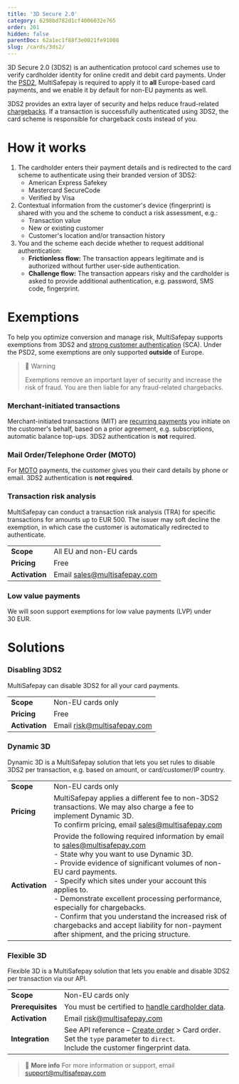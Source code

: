 ```yaml
---
title: '3D Secure 2.0'
category: 6298bd782d1cf4006032e765
order: 201
hidden: false
parentDoc: 62a1ec1f88f3e0021fe91008
slug: /cards/3ds2/
---
```


3D Secure 2.0 (3DS2) is an authentication protocol card schemes use to verify cardholder identity for online credit and debit card payments. Under the [PSD2](/payment-regulations/psd2/), MultiSafepay is required to apply it to **all** Europe-based card payments, and we enable it by default for non-EU payments as well. 

3DS2 provides an extra layer of security and helps reduce fraud-related [chargebacks](/chargebacks/). If a transaction is successfully authenticated using 3DS2, the card scheme is responsible for chargeback costs instead of you.

# How it works

1. The cardholder enters their payment details and is redirected to the card scheme to authenticate using their branded version of 3DS2: 
    - American Express Safekey
    - Mastercard SecureCode
    - Verified by Visa
2. Contextual information from the customer's device (fingerprint) is shared with you and the scheme to conduct a risk assessment, e.g.:
    - Transaction value
    - New or existing customer
    - Customer's location and/or transaction history
3. You and the scheme each decide whether to request additional authentication:
    - **Frictionless flow:** The transaction appears legitimate and is authorized without further user-side authentication. 
    - **Challenge flow:** The transaction appears risky and the cardholder is asked to provide additional authentication, e.g. password, SMS code, fingerprint.


# Exemptions

To help you optimize conversion and manage risk, MultiSafepay supports exemptions from 3DS2 and [strong customer authentication](/payment-regulations/psd2/) (SCA). Under the PSD2, some exemptions are only supported **outside** of Europe.

> 🚧 Warning
>
> Exemptions remove an important layer of security and increase the risk of fraud. 
> You are then liable for any fraud-related chargebacks. 

### Merchant-initiated transactions

Merchant-initiated transactions (MIT) are [recurring payments](/recurring-payments) you initiate on the customer's behalf, based on a prior agreement, e.g. subscriptions, automatic balance top-ups. 
3DS2 authentication is **not** required.


### Mail Order/Telephone Order (MOTO)
 
For [MOTO](/cards/moto/) payments, the customer gives you their card details by phone or email. 
3DS2 authentication is **not required**. 

### Transaction risk analysis

MultiSafepay can conduct a transaction risk analysis (TRA) for specific transactions for amounts up to EUR&nbsp;500. The issuer may soft decline the exemption, in which case the customer is automatically redirected to authenticate. 

| | |
|---|---|
| **Scope** | All EU and non-EU cards  |
| **Pricing** | Free |
| **Activation** | Email <sales@multisafepay.com> |

### Low value payments

We will soon support exemptions for low value payments (LVP) under 30&nbsp;EUR.

# Solutions

### Disabling 3DS2
MultiSafepay can disable 3DS2 for all your card payments.   

| | |
|---|---|
| **Scope** | Non-EU cards only |
| **Pricing** | Free |
| **Activation** | Email risk@multisafepay.com |

### Dynamic 3D

Dynamic 3D is a MultiSafepay solution that lets you set rules to disable 3DS2 per transaction, e.g. based on amount, or card/customer/IP country.

| | |
|---|---|
| **Scope** | Non-EU cards only |
| **Pricing** | MultiSafepay applies a different fee to non-3DS2 transactions. We&nbsp;may also charge a fee to implement Dynamic 3D. <br>To confirm pricing, email <sales@multisafepay.com> |
| **Activation** | Provide the following required information by email to <sales@multisafepay.com> <br> - State why you want to use Dynamic 3D. <br> - Provide evidence of significant volumes of non-EU card payments. <br> - Specify which sites under your account this applies to. <br> - Demonstrate excellent processing performance, especially for chargebacks. <br> - Confirm that you understand the increased risk of chargebacks and accept liability for non-payment after shipment, and the pricing structure.  |

### Flexible 3D 

Flexible 3D is a MultiSafepay solution that lets you enable and disable 3DS2 per transaction via our API. 

| | |
|---|---|
| **Scope** | Non-EU cards only |
| **Prerequisites** | You must be certified to [handle cardholder data](/cards/handling-cardholder-data/). |
| **Activation** | Email risk@multisafepay.com |
| **Integration** | See API reference – [Create order](https://docs-api.multisafepay.com/reference/createorder) > Card order. <br> Set the `type` parameter to `direct`. <br> Include the customer fingerprint data. |

> 📘 **More info**
> For more information or support, email <support@multisafepay.com>